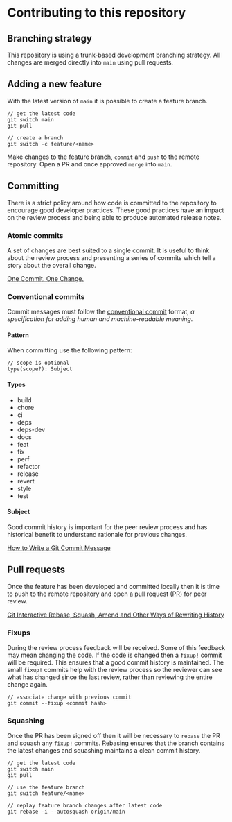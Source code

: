 # Contributing to this repository

## Branching strategy

This repository is using a trunk-based development branching strategy. All
changes are merged directly into `main` using pull requests.

## Adding a new feature

With the latest version of `main` it is possible to create a feature branch.

```
// get the latest code
git switch main
git pull

// create a branch
git switch -c feature/<name>
```

Make changes to the feature branch, `commit` and `push` to the remote
repository. Open a PR and once approved `merge` into `main`.

## Committing

There is a strict policy around how code is committed to the repository to
encourage good developer practices. These good practices have an impact on the
review process and being able to produce automated release notes.

### Atomic commits

A set of changes are best suited to a single commit. It is useful to think about
the review process and presenting a series of commits which tell a story about
the overall change.

[One Commit. One Change.](https://medium.com/@fagnerbrack/one-commit-one-change-3d10b10cebbf)

### Conventional commits

Commit messages must follow the
[conventional commit](https://www.conventionalcommits.org) format, _a
specification for adding human and machine-readable meaning_.

#### Pattern

When committing use the following pattern:

```
// scope is optional
type(scope?): Subject
```

#### Types

- build
- chore
- ci
- deps
- deps-dev
- docs
- feat
- fix
- perf
- refactor
- release
- revert
- style
- test

#### Subject

Good commit history is important for the peer review process and has historical
benefit to understand rationale for previous changes.

[How to Write a Git Commit Message](https://chris.beams.io/posts/git-commit)

## Pull requests

Once the feature has been developed and committed locally then it is time to
push to the remote repository and open a pull request (PR) for peer review.

[Git Interactive Rebase, Squash, Amend and Other Ways of Rewriting History](https://thoughtbot.com/blog/git-interactive-rebase-squash-amend-rewriting-history)

### Fixups

During the review process feedback will be received. Some of this feedback may
mean changing the code. If the code is changed then a `fixup!` commit will be
required. This ensures that a good commit history is maintained. The small
`fixup!` commits help with the review process so the reviewer can see what has
changed since the last review, rather than reviewing the entire change again.

```
// associate change with previous commit
git commit --fixup <commit hash>
```

### Squashing

Once the PR has been signed off then it will be necessary to `rebase` the PR and
squash any `fixup!` commits. Rebasing ensures that the branch contains the
latest changes and squashing maintains a clean commit history.

```
// get the latest code
git switch main
git pull

// use the feature branch
git switch feature/<name>

// replay feature branch changes after latest code
git rebase -i --autosquash origin/main
```
